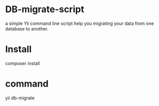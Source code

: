 # DB-migrate-script
a simple Yii command line script help you migrating your data from one database to another.

# Install
composer install

# command
yii db-migrate
